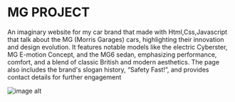 # MG PROJECT
An imaginary website for my car brand that made with Html,Css,Javascript that talk about the MG (Morris Garages) cars, highlighting their innovation and design evolution. It features notable models like the electric Cyberster, MG E-motion Concept, and the MG6 sedan, emphasizing performance, comfort, and a blend of classic British and modern aesthetics. The page also includes the brand's slogan history, “Safety Fast!”, and provides contact details for further engagement

![image alt](https://github.com/abanoubgeorge20/MG-project/blob/02d06d48f165ee803f0ac043fdcf6bd3da29b991/photo.jpg.jp])
